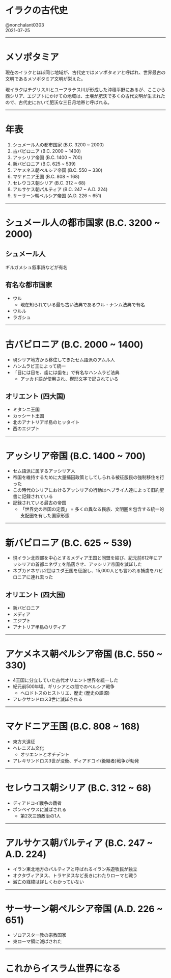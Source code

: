 # イラクの古代史
@nonchalant0303  
2021-07-25

---

# メソポタミア

現在のイラクとほぼ同じ地域が、古代史ではメソポタミアと呼ばれ、世界最古の文明であるメソポタミア文明が栄えた。 

現イラクはチグリス川とユーフラテス川が形成した沖積平野にあるが、ここから西シリア、エジプトにかけての地域は、土壌が肥沃で多くの古代文明が生まれたので、古代史において肥沃な三日月地帯と呼ばれる。

---

# 年表

1. シュメール人の都市国家 (B.C. 3200 ~ 2000)
2. 古バビロニア (B.C. 2000 ~ 1400)
3. アッシリア帝国 (B.C. 1400 ~ 700)
4. 新バビロニア (B.C. 625 ~ 539)
5. アケメネス朝ペルシア帝国 (B.C. 550 ~ 330)
6. マケドニア王国 (B.C. 808 ~ 168)
7. セレウコス朝シリア (B.C. 312 ~ 68)
8. アルサケス朝パルティア (B.C. 247 ~ A.D. 224)
9. サーサーン朝ペルシア帝国 (A.D. 226 ~ 651)

---

# シュメール人の都市国家 (B.C. 3200 ~ 2000)

## シュメール人

ギルガメシュ叙事詩などが有名

## 有名な都市国家

- ウル
    - 現在知られている最も古い法典であるウル・ナンム法典で有名
- ウルル
- ラガシュ

---

# 古バビロニア (B.C. 2000 ~ 1400)

- 現シリア地方から移住してきたセム語派のアムル人
- ハンムラビ王によって統一
- 「目には目を、歯には歯を」で有名なハンムラビ法典
    - アッカド語が使用され、楔形文字で記されている

## オリエント (四大国)

- ミタンニ王国
- カッシート王国
- 北のアナトリア半島のヒッタイト
- 西のエジプト

---

# アッシリア帝国 (B.C. 1400 ~ 700)

- セム語派に属するアッシリア人
- 帝国を維持するために大量捕囚政策としてしられる被征服民の強制移住を行った
- この時代のシリアにおけるアッシリアの行動はヘブライ人達によって旧約聖書に記録されている
- 記録されている最古の帝国
    - 「世界史の帝国の定義」 = 多くの異なる民族、文明圏を包含する統一的支配圏を有した国家形態

---

# 新バビロニア (B.C. 625 ~ 539)

- 現イラン北西部を中心とするメディア王国と同盟を結び、紀元前612年にアッシリアの首都ニネヴェを陥落させ、アッシリア帝国を滅ぼした
- ネブカドネザル2世はユダ王国を征服し、15,000人とも言われる捕虜をバビロニアに連れ去った

## オリエント (四大国)

- 新バビロニア
- メディア
- エジプト
- アナトリア半島のリディア

---

# アケメネス朝ペルシア帝国 (B.C. 550 ~ 330)

- 4王国に分立していた古代オリエント世界を統一した
- 紀元前500年頃、ギリシアとの間でのペルシア戦争
    - ヘロドトスのヒストリエ、歴史 (歴史の語源)
- アレクサンドロス3世に滅ぼされる

---

# マケドニア王国 (B.C. 808 ~ 168)

- 東方大遠征
- ヘレニズム文化
    - オリエントとオチデント
- アレキサンドロス3世が没後、ディアドコイ(後継者)戦争が勃発 

---

# セレウコス朝シリア (B.C. 312 ~ 68)

- ディアドコイ戦争の覇者
- ポンペイウスに滅ばされる
    - 第2次三頭政治の1人

---

# アルサケス朝パルティア (B.C. 247 ~ A.D. 224)

- イラン東北地方のパルティアと呼ばれるイラン系遊牧民が独立
- オクタヴィアヌス、トラヤヌスなど長きにわたりローマと戦う
- 滅亡の経緯は詳しくわかっていない

---

# サーサーン朝ペルシア帝国 (A.D. 226 ~ 651)

- ゾロアスター教の宗教国家
- 東ローマ領に滅ばされた

---

# これからイスラム世界になる
